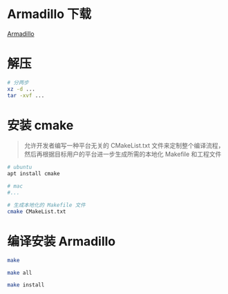 #  Armadillo 下载
[Armadillo](http://arma.sourceforge.net/download.html)


# 解压

```bash
# 分两步
xz -d ...
tar -xvf ...
```

# 安装 cmake

> 允许开发者编写一种平台无关的 CMakeList.txt 文件来定制整个编译流程，
> 然后再根据目标用户的平台进一步生成所需的本地化 Makefile 和工程文件

```bash
# ubuntu
apt install cmake

# mac
#...

# 生成本地化的 Makefile 文件
cmake CMakeList.txt
```

# 编译安装 Armadillo

```bash
make

make all

make install
```